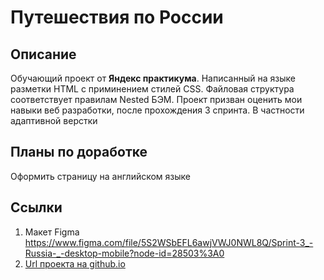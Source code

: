 # Путешествия по России

## Описание
Обучающий проект от **Яндекс практикума**. Написанный на языке разметки HTML с приминением стилей CSS. Файловая структура соответствует правилам Nested БЭМ. Проект призван оценить мои навыки веб разработки, после прохождения 3 спринта. В частности адаптивной верстки

## Планы по доработке
Оформить страницу на английском языке

## Ссылки
1. Макет Figma https://www.figma.com/file/5S2WSbEFL6awjVWJ0NWL8Q/Sprint-3_-Russia-_-desktop-mobile?node-id=28503%3A0
2. [Url проекта на github.io](https://gutnick.github.io/russian-travel/)